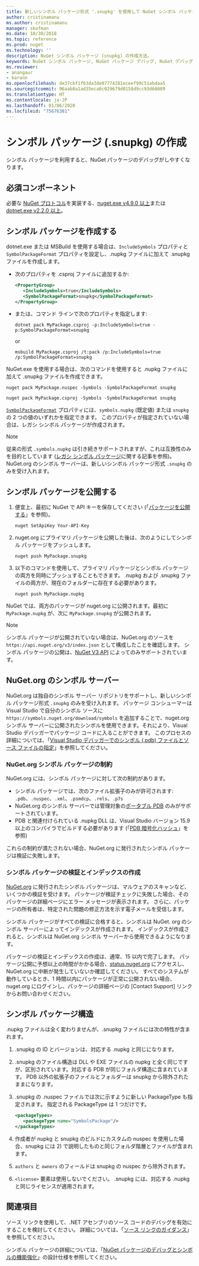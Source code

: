 ```yaml
---
title: 新しいシンボル パッケージ形式 '.snupkg' を使用して NuGet シンボル パッケージを公開する方法 | Microsoft Docs
author: cristinamanu
ms.author: cristinamanu
manager: skofman
ms.date: 10/30/2018
ms.topic: reference
ms.prod: nuget
ms.technology: ''
description: NuGet シンボル パッケージ (snupkg) の作成方法。
keywords: NuGet シンボル パッケージ, NuGet パッケージ デバッグ, NuGet デバッグ対応, パッケージ シンボル, シンボル パッケージ規則
ms.reviewer:
- anangaur
- karann
ms.openlocfilehash: de37cbf1f63da3de07774281eceef99c51abdaa5
ms.sourcegitcommit: 96aab8a1ad35eca0c029679d0158d9cc93d66009
ms.translationtype: HT
ms.contentlocale: ja-JP
ms.lasthandoff: 01/06/2020
ms.locfileid: "75676381"
---
```

# <a name="creating-symbol-packages-snupkg"></a>シンボル パッケージ (.snupkg) の作成

シンボル パッケージを利用すると、NuGet パッケージのデバッグがしやすくなります。

## <a name="prerequisites"></a>必須コンポーネント

必要な [NuGet プロトコル](../api/nuget-protocols.md)を実装する、[nuget.exe v4.9.0 以上](https://www.nuget.org/downloads)または [dotnet.exe v2.2.0 以上](https://www.microsoft.com/net/download/dotnet-core/2.2)。

## <a name="creating-a-symbol-package"></a>シンボル パッケージを作成する

dotnet.exe または MSBuild を使用する場合は、`IncludeSymbols` プロパティと `SymbolPackageFormat` プロパティを設定し、.nupkg ファイルに加えて .snupkg ファイルを作成します。

* 次のプロパティを .csproj ファイルに追加するか:

   ```xml
   <PropertyGroup>
      <IncludeSymbols>true</IncludeSymbols>
      <SymbolPackageFormat>snupkg</SymbolPackageFormat>
   </PropertyGroup>
   ```

* または、コマンド ラインで次のプロパティを指定します:

     ```dotnetcli
     dotnet pack MyPackage.csproj -p:IncludeSymbols=true -p:SymbolPackageFormat=snupkg
     ```

  or

  ```cli
  msbuild MyPackage.csproj /t:pack /p:IncludeSymbols=true /p:SymbolPackageFormat=snupkg
  ```

NuGet.exe を使用する場合は、次のコマンドを使用すると .nupkg ファイルに加えて .snupkg ファイルを作成できます。

```cli
nuget pack MyPackage.nuspec -Symbols -SymbolPackageFormat snupkg

nuget pack MyPackage.csproj -Symbols -SymbolPackageFormat snupkg
```

[`SymbolPackageFormat`](/dotnet/core/tools/csproj#symbolpackageformat) プロパティには、`symbols.nupkg` (既定値) または `snupkg` の 2 つの値のいずれかを指定できます。 このプロパティが指定されていない場合は、レガシ シンボル パッケージが作成されます。

> [!Note]
> 従来の形式 `.symbols.nupkg` は引き続きサポートされますが、これは互換性のみを目的としています ([レガシ シンボル パッケージ](Symbol-Packages.md)に関する記事を参照)。 NuGet.org のシンボル サーバーは、新しいシンボル パッケージ形式 `.snupkg` のみを受け入れます。

## <a name="publishing-a-symbol-package"></a>シンボル パッケージを公開する

1. 便宜上、最初に NuGet で API キーを保存してください (「[パッケージを公開する](../nuget-org/publish-a-package.md)」を参照)。

    ```cli
    nuget SetApiKey Your-API-Key
    ```

1. nuget.org にプライマリ パッケージを公開した後は、次のようにしてシンボル パッケージをプッシュします。

    ```cli
    nuget push MyPackage.snupkg
    ```

1. 以下のコマンドを使用して、プライマリ パッケージとシンボル パッケージの両方を同時にプッシュすることもできます。 .nupkg および .snupkg ファイルの両方が、現在のフォルダーに存在する必要があります。

    ```cli
    nuget push MyPackage.nupkg
    ```

NuGet では、両方のパッケージが nuget.org に公開されます。最初に `MyPackage.nupkg` が、次に `MyPackage.snupkg` が公開されます。

> [!Note]
> シンボル パッケージが公開されていない場合は、NuGet.org のソースを `https://api.nuget.org/v3/index.json` として構成したことを確認します。 シンボル パッケージの公開は、[NuGet V3 API](../api/overview.md#versioning) によってのみサポートされています。

## <a name="nugetorg-symbol-server"></a>NuGet.org のシンボル サーバー

NuGet.org は独自のシンボル サーバー リポジトリをサポートし、新しいシンボル パッケージ形式 `.snupkg` のみを受け入れます。 パッケージ コンシューマーは Visual Studio で自分のシンボル ソースに `https://symbols.nuget.org/download/symbols` を追加することで、nuget.org シンボル サーバーに公開されたシンボルを使用できます。それにより、Visual Studio デバッガーでパッケージ コードに入ることができます。 このプロセスの詳細については、「[Visual Studio デバッガーでのシンボル (.pdb) ファイルとソース ファイルの指定](/visualstudio/debugger/specify-symbol-dot-pdb-and-source-files-in-the-visual-studio-debugger)」を参照してください。

### <a name="nugetorg-symbol-package-constraints"></a>NuGet.org シンボル パッケージの制約

NuGet.org には、シンボル パッケージに対して次の制約があります。

- シンボル パッケージでは、次のファイル拡張子のみが許可されます: `.pdb`、`.nuspec`、`.xml`、`.psmdcp`、`.rels`、`.p7s`
- NuGet.org のシンボル サーバーでは管理対象の[ポータブル PDB](https://github.com/dotnet/corefx/blob/master/src/System.Reflection.Metadata/specs/PortablePdb-Metadata.md) のみがサポートされています。
- PDB と関連付けられている .nupkg DLL は、Visual Studio バージョン 15.9 以上のコンパイラでビルドする必要があります (「[PDB 暗号化ハッシュ](https://github.com/dotnet/roslyn/issues/24429)」を参照)

これらの制約が満たされない場合、NuGet.org に発行されたシンボル パッケージは検証に失敗します。 

### <a name="symbol-package-validation-and-indexing"></a>シンボル パッケージの検証とインデックスの作成

[NuGet.org](https://www.nuget.org/) に発行されたシンボル パッケージは、マルウェアのスキャンなど、いくつかの検証を受けます。 パッケージが検証チェックに失敗した場合、そのパッケージの詳細ページにエラー メッセージが表示されます。 さらに、パッケージの所有者は、特定された問題の修正方法を示す電子メールを受信します。

シンボル パッケージがすべての検証に合格すると、シンボルは NuGet. org のシンボル サーバーによってインデックスが作成されます。 インデックスが作成されると、シンボルは NuGet.org シンボル サーバーから使用できるようになります。

パッケージの検証とインデックスの作成は、通常、15 以内で完了します。 パッケージ公開に予想以上の時間がかかる場合、[status.nuget.org](https://status.nuget.org/) にアクセスし、NuGet.org に中断が発生していないか確認してください。 すべてのシステムが動作しているとき、1 時間以内にパッケージが正常に公開されない場合、nuget.org にログインし、パッケージの詳細ページの [Contact Support] リンクからお問い合わせください。

## <a name="symbol-package-structure"></a>シンボル パッケージ構造

.nupkg ファイルは全く変わりませんが、.snupkg ファイルには次の特性が含まれます。

1) .snupkg の ID とバージョンは、対応する .nupkg と同じになります。
2) .snupkg のファイル構造は DLL や EXE ファイルの nupkg と全く同じですが、区別されています。対応する PDB が同じフォルダ構造に含まれています。 PDB 以外の拡張子のファイルとフォルダーは snupkg から除外されたままになります。
3) .snupkg の .nuspec ファイルでは次に示すように新しい PackageType も指定されます。 指定される PackageType は 1 つだけです。

   ```xml
   <packageTypes>
      <packageType name="SymbolsPackage"/>
   </packageTypes>
   ```

4) 作成者が nupkg と snupkg のビルドにカスタムの nuspec を使用した場合、snupkg には 2) で説明したものと同じフォルダ階層とファイルが含まれます。
5) ```authors``` と ```owners``` のフィールドは snupkg の nuspec から除外されます。
6) ```<license>``` 要素は使用しないでください。 .snupkg には、対応する .nupkg と同じライセンスが適用されます。

## <a name="see-also"></a>関連項目

ソース リンクを使用して、.NET アセンブリのソース コードのデバッグを有効にすることを検討してください。 詳細については、「[ソース リンクのガイダンス](/dotnet/standard/library-guidance/sourcelink)」を参照してください。

シンボル パッケージの詳細については、「[NuGet パッケージのデバッグとシンボルの機能強化](https://github.com/NuGet/Home/wiki/NuGet-Package-Debugging-&-Symbols-Improvements)」の設計仕様を参照してください。
